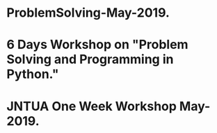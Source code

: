 # ProblemSolving-May-2019.
# 6 Days Workshop on "Problem Solving and Programming in Python."
# JNTUA One Week Workshop May-2019.
